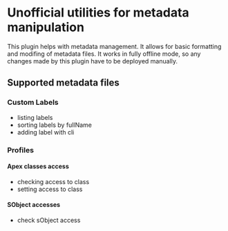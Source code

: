 # Unofficial utilities for metadata manipulation

This plugin helps with metadata management.
It allows for basic formatting and modifing of metadata files.
It works in fully offline mode, so any changes made by this plugin have to be deployed manually.

## Supported metadata files

### Custom Labels

-   listing labels
-   sorting labels by fullName
-   adding label with cli

### Profiles

#### Apex classes access

-   checking access to class
-   setting access to class

#### SObject accesses

-   check sObject access

